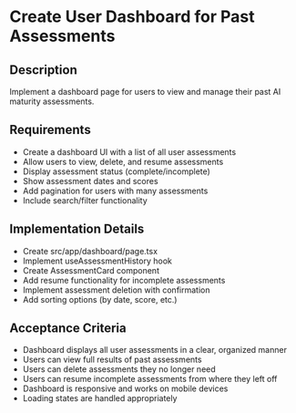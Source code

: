 # Create User Dashboard for Past Assessments

## Description
Implement a dashboard page for users to view and manage their past AI maturity assessments.

## Requirements
- Create a dashboard UI with a list of all user assessments
- Allow users to view, delete, and resume assessments
- Display assessment status (complete/incomplete)
- Show assessment dates and scores
- Add pagination for users with many assessments
- Include search/filter functionality

## Implementation Details
- Create src/app/dashboard/page.tsx
- Implement useAssessmentHistory hook
- Create AssessmentCard component
- Add resume functionality for incomplete assessments
- Implement assessment deletion with confirmation
- Add sorting options (by date, score, etc.)

## Acceptance Criteria
- Dashboard displays all user assessments in a clear, organized manner
- Users can view full results of past assessments
- Users can delete assessments they no longer need
- Users can resume incomplete assessments from where they left off
- Dashboard is responsive and works on mobile devices
- Loading states are handled appropriately
